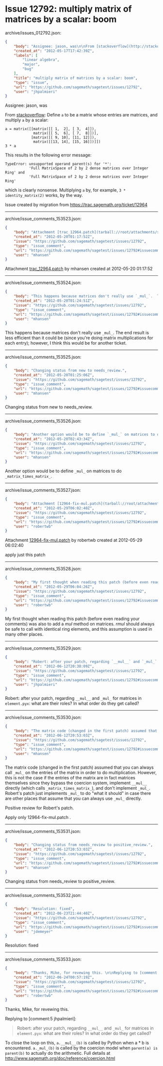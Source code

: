 # Issue 12792: multiply matrix of matrices by a scalar: boom

archive/issues_012792.json:
```json
{
    "body": "Assignee: jason, was\n\nFrom [stackoverflow](http://stackoverflow.com/questions/8691546/multiply-matrix-of-matrices-by-a-scalar-in-sage): Define `a` to be a matrix whose entries are matrices, and multiply `a` by a scalar:\n\n```\na = matrix([[matrix([[ 1,  2], [ 3,  4]]),\n             matrix([[ 5,  6], [ 7,  8]])],\n            [matrix([[ 9, 10], [11, 12]]),\n             matrix([[13, 14], [15, 16]])]])\n3 * a\n```\n\nThis results in the following error message:\n\n```\nTypeError: unsupported operand parent(s) for '*':\n           'Full MatrixSpace of 2 by 2 dense matrices over Integer Ring' and\n           'Full MatrixSpace of 2 by 2 dense matrices over Integer Ring'\n```\n\nwhich is clearly nonsense. Multiplying `a` by, for example, `3 * identity_matrix(2)` works, by the way.\n\nIssue created by migration from https://trac.sagemath.org/ticket/12964\n\n",
    "created_at": "2012-05-17T17:42:39Z",
    "labels": [
        "linear algebra",
        "major",
        "bug"
    ],
    "title": "multiply matrix of matrices by a scalar: boom",
    "type": "issue",
    "url": "https://github.com/sagemath/sagetest/issues/12792",
    "user": "jhpalmieri"
}
```
Assignee: jason, was

From [stackoverflow](http://stackoverflow.com/questions/8691546/multiply-matrix-of-matrices-by-a-scalar-in-sage): Define `a` to be a matrix whose entries are matrices, and multiply `a` by a scalar:

```
a = matrix([[matrix([[ 1,  2], [ 3,  4]]),
             matrix([[ 5,  6], [ 7,  8]])],
            [matrix([[ 9, 10], [11, 12]]),
             matrix([[13, 14], [15, 16]])]])
3 * a
```

This results in the following error message:

```
TypeError: unsupported operand parent(s) for '*':
           'Full MatrixSpace of 2 by 2 dense matrices over Integer Ring' and
           'Full MatrixSpace of 2 by 2 dense matrices over Integer Ring'
```

which is clearly nonsense. Multiplying `a` by, for example, `3 * identity_matrix(2)` works, by the way.

Issue created by migration from https://trac.sagemath.org/ticket/12964





---

archive/issue_comments_153523.json:
```json
{
    "body": "Attachment [trac_12964.patch](tarball://root/attachments/some-uuid/ticket12964/trac_12964.patch) by mhansen created at 2012-05-20 01:17:52",
    "created_at": "2012-05-20T01:17:52Z",
    "issue": "https://github.com/sagemath/sagetest/issues/12792",
    "type": "issue_comment",
    "url": "https://github.com/sagemath/sagetest/issues/12792#issuecomment-153523",
    "user": "mhansen"
}
```

Attachment [trac_12964.patch](tarball://root/attachments/some-uuid/ticket12964/trac_12964.patch) by mhansen created at 2012-05-20 01:17:52



---

archive/issue_comments_153524.json:
```json
{
    "body": "This happens because matrices don't really use `_mul_`.  The end result is less efficient than it could be (since you're doing matrix multiplications for each entry); however, I think this would be for another ticket.",
    "created_at": "2012-05-20T01:24:51Z",
    "issue": "https://github.com/sagemath/sagetest/issues/12792",
    "type": "issue_comment",
    "url": "https://github.com/sagemath/sagetest/issues/12792#issuecomment-153524",
    "user": "mhansen"
}
```

This happens because matrices don't really use `_mul_`.  The end result is less efficient than it could be (since you're doing matrix multiplications for each entry); however, I think this would be for another ticket.



---

archive/issue_comments_153525.json:
```json
{
    "body": "Changing status from new to needs_review.",
    "created_at": "2012-05-20T01:25:06Z",
    "issue": "https://github.com/sagemath/sagetest/issues/12792",
    "type": "issue_comment",
    "url": "https://github.com/sagemath/sagetest/issues/12792#issuecomment-153525",
    "user": "mhansen"
}
```

Changing status from new to needs_review.



---

archive/issue_comments_153526.json:
```json
{
    "body": "Another option would be to define `_mul_` on matrices to do `_matrix_times_matrix_`.",
    "created_at": "2012-05-20T02:43:34Z",
    "issue": "https://github.com/sagemath/sagetest/issues/12792",
    "type": "issue_comment",
    "url": "https://github.com/sagemath/sagetest/issues/12792#issuecomment-153526",
    "user": "mhansen"
}
```

Another option would be to define `_mul_` on matrices to do `_matrix_times_matrix_`.



---

archive/issue_comments_153527.json:
```json
{
    "body": "Attachment [12964-fix-mul.patch](tarball://root/attachments/some-uuid/ticket12964/12964-fix-mul.patch) by robertwb created at 2012-05-29 06:02:40\n\napply just this patch",
    "created_at": "2012-05-29T06:02:40Z",
    "issue": "https://github.com/sagemath/sagetest/issues/12792",
    "type": "issue_comment",
    "url": "https://github.com/sagemath/sagetest/issues/12792#issuecomment-153527",
    "user": "robertwb"
}
```

Attachment [12964-fix-mul.patch](tarball://root/attachments/some-uuid/ticket12964/12964-fix-mul.patch) by robertwb created at 2012-05-29 06:02:40

apply just this patch



---

archive/issue_comments_153528.json:
```json
{
    "body": "My first thought when reading this patch (before even reading your comments) was also to add a _mul_ method on matrices. _rmul_ should always be safe to call with identical ring elements, and this assumption is used in many other places.",
    "created_at": "2012-05-29T06:04:26Z",
    "issue": "https://github.com/sagemath/sagetest/issues/12792",
    "type": "issue_comment",
    "url": "https://github.com/sagemath/sagetest/issues/12792#issuecomment-153528",
    "user": "robertwb"
}
```

My first thought when reading this patch (before even reading your comments) was also to add a _mul_ method on matrices. _rmul_ should always be safe to call with identical ring elements, and this assumption is used in many other places.



---

archive/issue_comments_153529.json:
```json
{
    "body": "Robert: after your patch, regarding `__mul__` and `_mul_` for matrices in `element.pyx`: what are their roles? In what order do they get called?",
    "created_at": "2012-06-12T20:38:09Z",
    "issue": "https://github.com/sagemath/sagetest/issues/12792",
    "type": "issue_comment",
    "url": "https://github.com/sagemath/sagetest/issues/12792#issuecomment-153529",
    "user": "jhpalmieri"
}
```

Robert: after your patch, regarding `__mul__` and `_mul_` for matrices in `element.pyx`: what are their roles? In what order do they get called?



---

archive/issue_comments_153530.json:
```json
{
    "body": "The matrix code (changed in the first patch) assumed that you can always call `_mul_` on the entries of the matrix in order to do multiplication.  However, this is not the case if the entries of the matrix are in fact matrices themselves since they bypass the coercion system, implement `__mul__` directly (which calls `_matrix_times_matrix_`), and don't implement `_mul_`.  Robert's patch just implements `_mul_` to do \"what it should\" in case there are other places that assume that you can always use `_mul_` directly.\n\nPositive review for Robert's patch.\n\nApply only 12964-fix-mul.patch .",
    "created_at": "2012-06-12T20:53:03Z",
    "issue": "https://github.com/sagemath/sagetest/issues/12792",
    "type": "issue_comment",
    "url": "https://github.com/sagemath/sagetest/issues/12792#issuecomment-153530",
    "user": "mhansen"
}
```

The matrix code (changed in the first patch) assumed that you can always call `_mul_` on the entries of the matrix in order to do multiplication.  However, this is not the case if the entries of the matrix are in fact matrices themselves since they bypass the coercion system, implement `__mul__` directly (which calls `_matrix_times_matrix_`), and don't implement `_mul_`.  Robert's patch just implements `_mul_` to do "what it should" in case there are other places that assume that you can always use `_mul_` directly.

Positive review for Robert's patch.

Apply only 12964-fix-mul.patch .



---

archive/issue_comments_153531.json:
```json
{
    "body": "Changing status from needs_review to positive_review.",
    "created_at": "2012-06-12T20:53:03Z",
    "issue": "https://github.com/sagemath/sagetest/issues/12792",
    "type": "issue_comment",
    "url": "https://github.com/sagemath/sagetest/issues/12792#issuecomment-153531",
    "user": "mhansen"
}
```

Changing status from needs_review to positive_review.



---

archive/issue_comments_153532.json:
```json
{
    "body": "Resolution: fixed",
    "created_at": "2012-06-23T21:44:40Z",
    "issue": "https://github.com/sagemath/sagetest/issues/12792",
    "type": "issue_comment",
    "url": "https://github.com/sagemath/sagetest/issues/12792#issuecomment-153532",
    "user": "jdemeyer"
}
```

Resolution: fixed



---

archive/issue_comments_153533.json:
```json
{
    "body": "Thanks, Mike, for revewing this. \n\nReplying to [comment:5 jhpalmieri]:\n> Robert: after your patch, regarding `__mul__` and `_mul_` for matrices in `element.pyx`: what are their roles? In what order do they get called?\n\nTo close the loop on this, `a.__mul__(b)` is called by Python when a * b is encountered. `a._mul_(b)` is called by the coercion model when `parent(a) is parent(b)` to actually do the arithmetic. Full details at http://www.sagemath.org/doc/reference/coercion.html",
    "created_at": "2012-06-24T00:57:19Z",
    "issue": "https://github.com/sagemath/sagetest/issues/12792",
    "type": "issue_comment",
    "url": "https://github.com/sagemath/sagetest/issues/12792#issuecomment-153533",
    "user": "robertwb"
}
```

Thanks, Mike, for revewing this. 

Replying to [comment:5 jhpalmieri]:
> Robert: after your patch, regarding `__mul__` and `_mul_` for matrices in `element.pyx`: what are their roles? In what order do they get called?

To close the loop on this, `a.__mul__(b)` is called by Python when a * b is encountered. `a._mul_(b)` is called by the coercion model when `parent(a) is parent(b)` to actually do the arithmetic. Full details at http://www.sagemath.org/doc/reference/coercion.html
